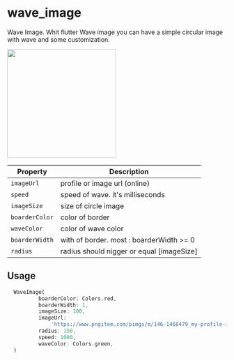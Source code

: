 # wave_image
Wave Image.
Whit flutter Wave image you can have a simple circular image with wave and some customization.

<img src="https://user-images.githubusercontent.com/26311171/137913398-115cb8a1-3276-4c64-ad1e-fd851913cba1.mp4" width="250" />

| Property | Description |
| --- | --- |
| `imageUrl` | profile or image url (online) |
| `speed` | speed of wave. it's milliseconds |
| `imageSize` | size of circle image |
| `boarderColor` | color of border |
| `waveColor` | color of wave color  |
| `boarderWidth` | with of border. most : boarderWidth >= 0  |
| `radius` | radius should nigger or equal [imageSize]  |

Usage
-----

```dart
  WaveImage(
          boarderColor: Colors.red,
          boarderWidth: 1,
          imageSize: 100,
          imageUrl:
              'https://www.pngitem.com/pimgs/m/146-1468479_my-profile-icon-blank-profile-picture-circle-hd.png',
          radius: 150,
          speed: 1000,
          waveColor: Colors.green,
  )
```
